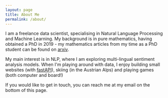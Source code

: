 ```yaml
---
layout: page
title: About Me
permalink: /about/
---
```


I am a freelance data scientist, specialising in Natural Language Processing and
 Machine Learning. My background is in pure mathematics, having obtained a PhD
 in 2019 - my mathematics articles from my time as a PhD student can be found
 on [arxiv](https://arxiv.org/search/?query=Johnston%2C+Ifan&searchtype=author&abstracts=show&order=-announced_date_first&size=50).

My main interest is in NLP, where I am exploring multi-lingual sentiment analysis models. When I'm playing around with data, I enjoy building small websites (with [fastAPI](https://fastapi.tiangolo.com/)), skiing (in the Austrian Alps) and playing games (both computer and board!)

If you would like to get in touch, you can reach me at my email on the bottom of this page. 

